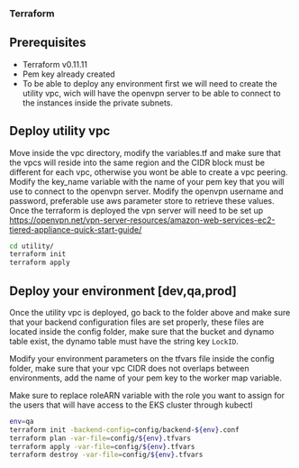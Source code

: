 ### Terraform

## Prerequisites 

- Terraform v0.11.11
- Pem key already created
- To be able to deploy any environment first we will need to create the utility vpc, wich will have the openvpn server to be able to connect to the instances inside the private subnets.

## Deploy utility vpc

Move inside the vpc directory, modify the variables.tf and make sure that the vpcs will reside into the same region and the CIDR block must be different for each vpc, otherwise you wont be able to create a vpc peering.
Modify the key_name variable with the name of your pem key that you will use to connect to the openvpn server.
Modify the openvpn username and password, preferable use aws parameter store to retrieve these values.
Once the terraform is deployed the vpn server will need to be set up 
https://openvpn.net/vpn-server-resources/amazon-web-services-ec2-tiered-appliance-quick-start-guide/
```sh
cd utility/
terraform init
terraform apply
```
## Deploy your environment [dev,qa,prod]

Once the utility vpc is deployed, go back to the folder above and make sure that your backend configuration files are set properly, these files are located inside the config folder, make sure that the bucket and dynamo table exist, the dynamo table must have the string key `LockID`.

Modify your environment parameters on the tfvars file inside the config folder, make sure that your vpc CIDR does not overlaps between environments, add the name of your pem key to the worker map variable.

Make sure to replace roleARN variable with the role you want to assign for the users that will have access to the EKS cluster through kubectl

```sh
env=qa
terraform init -backend-config=config/backend-${env}.conf
terraform plan -var-file=config/${env}.tfvars
terraform apply -var-file=config/${env}.tfvars
terraform destroy -var-file=config/${env}.tfvars
```
